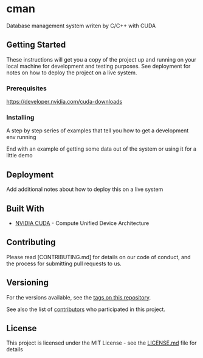 # cman
Database management system writen by C/C++ with CUDA
## Getting Started

These instructions will get you a copy of the project up and running on your local machine for development and testing purposes. See deployment for notes on how to deploy the project on a live system.

### Prerequisites

https://developer.nvidia.com/cuda-downloads

### Installing

A step by step series of examples that tell you how to get a development env running

End with an example of getting some data out of the system or using it for a little demo

## Deployment

Add additional notes about how to deploy this on a live system

## Built With

* [NVIDIA CUDA](https://developer.nvidia.com/cuda-downloads) - Compute Unified Device Architecture

## Contributing

Please read [CONTRIBUTING.md] for details on our code of conduct, and the process for submitting pull requests to us.

## Versioning

For the versions available, see the [tags on this repository](https://github.com/gurkangokdemir/cman/tags). 


See also the list of [contributors](https://github.com/gurkangokdemir/cman/contributors) who participated in this project.

## License

This project is licensed under the MIT License - see the [LICENSE.md](LICENSE.md) file for details

